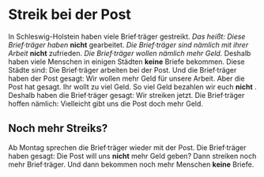 # Streik bei der Post

In Schleswig-Holstein haben viele Brief·träger gestreikt. *Das heißt:* 
*Diese Brief·träger haben* **nicht** gearbeitet. 
*Die Brief·träger sind nämlich mit ihrer Arbeit* **nicht** zufrieden. 
*Die Brief·träger wollen nämlich mehr Geld.* Deshalb haben viele Menschen in einigen Städten **keine** Briefe bekommen. Diese Städte sind: 
Die Brief·träger arbeiten bei der Post. Und die Brief·träger haben der Post gesagt: Wir wollen mehr Geld für unsere Arbeit. Aber die Post hat gesagt. Ihr wollt zu viel Geld. So viel Geld bezahlen wir euch **nicht** . Deshalb haben die Brief·träger gesagt: Wir streiken jetzt. Die Brief·träger hoffen nämlich: Vielleicht gibt uns die Post doch mehr Geld. 

## Noch mehr Streiks?
Ab Montag sprechen die Brief·träger wieder mit der Post. Die Brief·träger haben gesagt: Die Post will uns **nicht** mehr Geld geben? Dann streiken noch mehr Brief·träger. Und dann bekommen noch mehr Menschen **keine** Briefe. 
